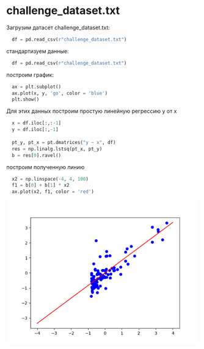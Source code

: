 challenge_dataset.txt
==
Загрузим датасет challenge_dataset.txt:
```python
  df = pd.read_csv(r"challenge_dataset.txt")
```
стандартизуем данные:
```python
  df = pd.read_csv(r"challenge_dataset.txt")
```
построим график:
```python
  ax = plt.subplot()
  ax.plot(x, y, 'go', color = 'blue')
  plt.show()
```
Для этих данных построим простую линейную регрессию y от x
```python
  x = df.iloc[:,:-1]
  y = df.iloc[:,-1]

  pt_y, pt_x = pt.dmatrices("y ~ x", df)
  res = np.linalg.lstsq(pt_x, pt_y)
  b = res[0].ravel()
```
построим полученную линию 
```python
  x2 = np.linspace(-4, 4, 100)
  f1 = b[0] + b[1] * x2 
  ax.plot(x2, f1, color = 'red')
```
![](pngs/ai1.png)
